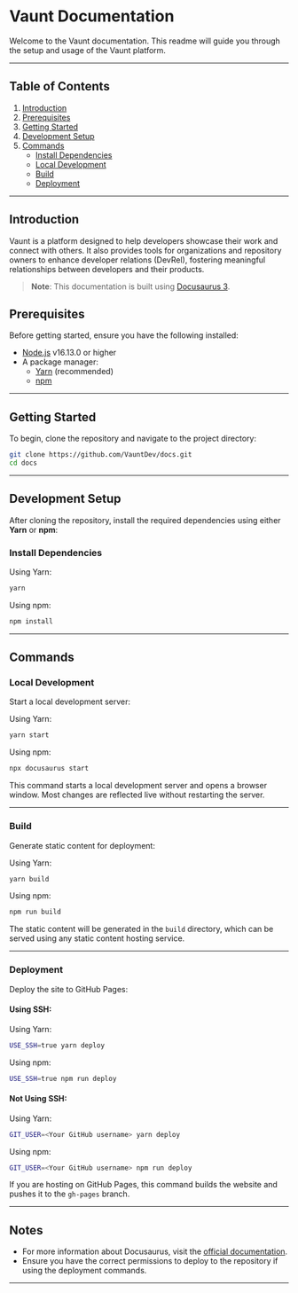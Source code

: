 # Vaunt Documentation

Welcome to the Vaunt documentation. This readme will guide you through the setup and usage of the Vaunt platform.

---

## Table of Contents

1. [Introduction](#introduction)
2. [Prerequisites](#prerequisites)
3. [Getting Started](#getting-started)
4. [Development Setup](#development-setup)
5. [Commands](#commands)
   - [Install Dependencies](#install-dependencies)
   - [Local Development](#local-development)
   - [Build](#build)
   - [Deployment](#deployment)

---

## Introduction

Vaunt is a platform designed to help developers showcase their work and connect with others. It also provides tools for organizations and repository owners to enhance developer relations (DevRel), fostering meaningful relationships between developers and their products.

> **Note**: This documentation is built using [Docusaurus 3](https://docusaurus.io/).

## Prerequisites

Before getting started, ensure you have the following installed:

- [Node.js](https://nodejs.org/en/download/) v16.13.0 or higher
- A package manager:
  - [Yarn](https://yarnpkg.com/) (recommended)
  - [npm](https://www.npmjs.com/)

---

## Getting Started

To begin, clone the repository and navigate to the project directory:

```bash
git clone https://github.com/VauntDev/docs.git
cd docs
```

---

## Development Setup

After cloning the repository, install the required dependencies using either **Yarn** or **npm**:

### Install Dependencies

Using Yarn:

```bash
yarn
```

Using npm:

```bash
npm install
```

---

## Commands

### Local Development

Start a local development server:

Using Yarn:

```bash
yarn start
```

Using npm:

```bash
npx docusaurus start
```

This command starts a local development server and opens a browser window. Most changes are reflected live without restarting the server.

---

### Build

Generate static content for deployment:

Using Yarn:

```bash
yarn build
```

Using npm:

```bash
npm run build
```

The static content will be generated in the `build` directory, which can be served using any static content hosting service.

---

### Deployment

Deploy the site to GitHub Pages:

#### Using SSH:

Using Yarn:

```bash
USE_SSH=true yarn deploy
```

Using npm:

```bash
USE_SSH=true npm run deploy
```

#### Not Using SSH:

Using Yarn:

```bash
GIT_USER=<Your GitHub username> yarn deploy
```

Using npm:

```bash
GIT_USER=<Your GitHub username> npm run deploy
```

If you are hosting on GitHub Pages, this command builds the website and pushes it to the `gh-pages` branch.

---

## Notes

- For more information about Docusaurus, visit the [official documentation](https://docusaurus.io/).
- Ensure you have the correct permissions to deploy to the repository if using the deployment commands.

---
